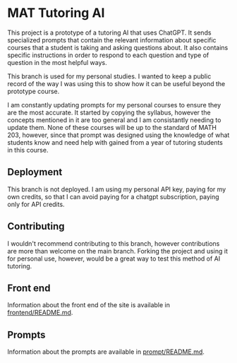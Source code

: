 # MAT Tutoring AI

This project is a prototype of a tutoring AI that uses ChatGPT. It sends specialized prompts that contain the relevant information about specific courses that a student is taking and asking questions about. It also contains specific instructions in order to respond to each question and type of question in the most helpful ways.

This branch is used for my personal studies. I wanted to keep a public record of the way I was using this to show how it can be useful beyond the prototype course.

I am constantly updating prompts for my personal courses to ensure they are the most accurate. It started by copying the syllabus, however the concepts mentioned in it are too general and I am consistantly needing to update them. None of these courses will be up to the standard of MATH 203, however, since that prompt was designed using the knowledge of what students know and need help with gained from a year of tutoring students in this course.

## Deployment

This branch is not deployed. I am using my personal API key, paying for my own credits, so that I can avoid paying for a chatgpt subscription, paying only for API credits.

## Contributing

I wouldn't recommend contributing to this branch, however contributions are more than welcome on the main branch. Forking the project and using it for personal use, however, would be a great way to test this method of AI tutoring.

## Front end

Information about the front end of the site is available in [frontend/README.md](frontend/README.md).

## Prompts

Information about the prompts are available in [prompt/README.md](prompt/README.md).
